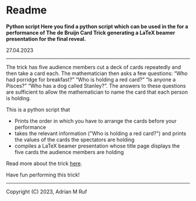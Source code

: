 
Readme
=
**Python script Here you find a python script which can be used in the for a performance of The de Bruijn Card Trick generating a LaTeX
beamer presentation for the final reveal.**

27.04.2023

---
The trick has five audience members cut a deck of cards repeatedly and then take a card each.
The mathematician then asks a few questions: “Who had porridge for breakfast?” “Who is holding
a red card?” “Is anyone a Pisces?” “Who has a dog called Stanley?”. The answers to these
questions are sufficient to allow the mathematician to name the card that each person is holding.

This is a python script that
* Prints the order in which you have to arrange the cards before your performance
* takes the relevant information ("Who is holding a red card?") and prints the values of the cards the spectators are holding
* compiles a LaTeX beamer presentation whose title page displays the five cards the audience members are holding
    
Read more about the trick [here](https://golem.ph.utexas.edu/category/2015/01/mathematics_and_magic_the_de_b.html).

Have fun performing this trick!

---
Copyright (C) 2023, Adrian M Ruf
